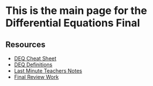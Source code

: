 # This is the main page for the Differential Equations Final
## Resources
- [DEQ Cheat Sheet](https://github.com/noahw608/Public-Notes/blob/main/MATH-211/FR/Final%20Cheat%20Sheet.pdf)
- [DEQ Definitions](https://github.com/noahw608/Public-Notes/blob/main/MATH-211/FR/Diff%20Eq%20Final%20Deffinitions.pdf)
- [Last Minute Teachers Notes](https://github.com/noahw608/Public-Notes/blob/main/MATH-211/FR/Last%20Minute%20Review%20Teachers%20Notes.pdf)
- [Final Review Work](https://github.com/noahw608/Public-Notes/blob/main/MATH-211/FR/Final%20Review%20Worked%20Answers.pdf)
